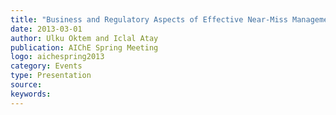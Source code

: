 ```yaml
---
title: "Business and Regulatory Aspects of Effective Near-Miss Management Implementation"
date: 2013-03-01
author: Ulku Oktem and Iclal Atay 
publication: AIChE Spring Meeting
logo: aichespring2013
category: Events
type: Presentation
source:
keywords: 
---
```



